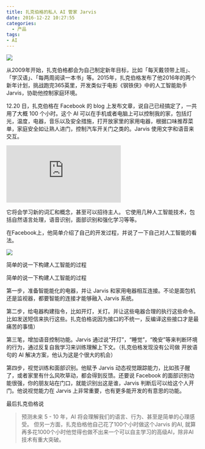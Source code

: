 ```yaml
---
title: 扎克伯格的私人 AI 管家 Jarvis
date: 2016-12-22 10:27:55
categories:
  - 产品
tags: 
- AI
---
```


![](http://pics.naaln.com/blog/2019-01-14-032339.jpg)

从2009年开始，扎克伯格都会为自己制定新年目标，比如「每天戴领带上班」、「学汉语」、「每两周阅读一本书」等。2015年，扎克伯格发布了他2016年的两个新年计划，挑战跑完365英里，开发类似于电影《钢铁侠》中的人工智能助手Jarvis，协助他控制家庭环境。

12.20 日，扎克伯格在 Facebook 的 blog 上发布文章，说自己已经搞定了，一共用了大概 100 个小时。这个 AI 可以在手机或者电脑上可以控制我的家，包括灯光，温度，电器，音乐以及安全措施，打开放家里的家用电器，根据口味推荐菜单，家庭安全如让熟人进门，控制汽车开关门之类的。Jarvis 使用文字和语音来交互。

<iframe frameborder="0" src="https://v.qq.com/iframe/player.html?vid=h0357duwe71&tiny=0&auto=0" allowfullscreen></iframe>

它将会学习新的词汇和概念，甚至可以招待主人。 它使用几种人工智能技术，包括自然语言处理，语音识别，面部识别和强化学习等等。

在Facebook上，他简单介绍了自己的开发过程，并说了一下自己对人工智能的看法。

![](http://pics.naaln.com/blog/2019-01-14-032340.jpg)

简单的说一下构建人工智能的过程

简单的说一下构建人工智能的过程

第一步，准备智能能化的电器，并让 Jarvis 和家用电器相互连接。不论是面包机还是监视器，都要智能的连接才能够融入 Jarvis 系统。

第二步，给电器构建指令，比如开灯，关灯。并让这些电器合理的执行这些命令。比如发送短信来执行这些。扎克伯格说因为接口的不统一，反编译这些接口才是最痛苦的事情）

第三笔，增加语音控制功能。Jarvis 通过说“开灯”，“睡觉”，“晚安”等来判断环境的行为，通过反复自我学习来训练理解上下文。（扎克伯格发现没有公司做 开放语句的 AI 解决方案，他认为这是个很大的机会）

第四步，视觉训练和面部识别。他赋予 Jarvis 动态视觉跟踪能力，比如孩子醒了，或者家里有什么风吹草动，都会得到反馈。还要说 Facebook 的面部识别功能很强，你的朋友站在门口，就能识别出这是谁，Jarvis 判断后可以给这个人开门。他说视觉能力在 Jarvis 上非常重要，也有更多能开发的有意思的功能。

最后扎克伯格说

> 预测未来 5 - 10 年，AI 将会理解我们的语言、行为、甚至是简单的心理感受。
但另一方面，扎克伯格他自己花了100个小时做这个Jarvis 的AI, 就算再多花1000个小时他觉得也做不出来一个可以自主学习的高级AI，除非AI技术有重大突破。

